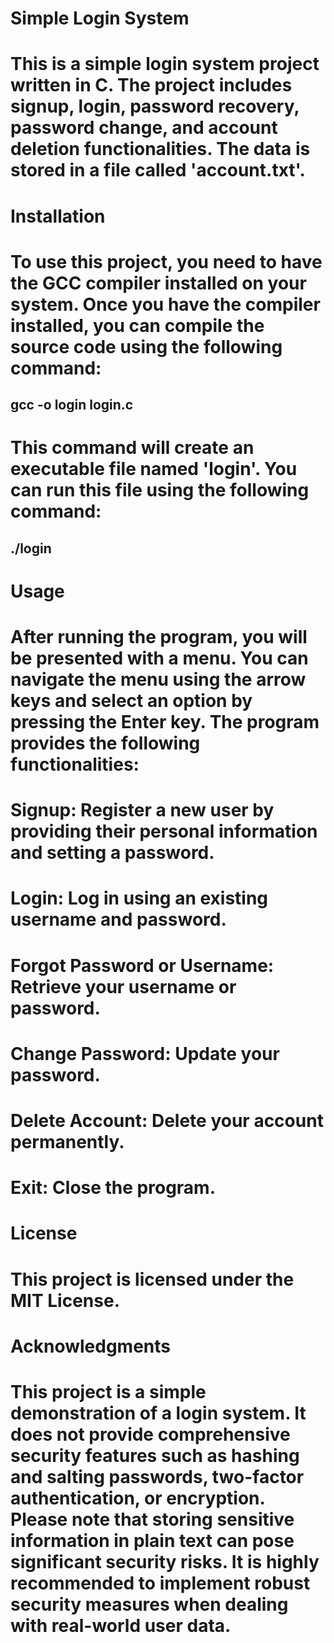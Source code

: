 # Simple Login System
# This is a simple login system project written in C. The project includes signup, login, password recovery, password change, and account deletion functionalities. The data is stored in a file called 'account.txt'.

# Installation
# To use this project, you need to have the GCC compiler installed on your system. Once you have the compiler installed, you can compile the source code using the following command:
## gcc -o login login.c
# This command will create an executable file named 'login'. You can run this file using the following command:
## ./login
# Usage
# After running the program, you will be presented with a menu. You can navigate the menu using the arrow keys and select an option by pressing the Enter key. The program provides the following functionalities:

# Signup: Register a new user by providing their personal information and setting a password.

# Login: Log in using an existing username and password.

# Forgot Password or Username: Retrieve your username or password.

# Change Password: Update your password.

# Delete Account: Delete your account permanently.

# Exit: Close the program.

# License
# This project is licensed under the MIT License.

# Acknowledgments
# This project is a simple demonstration of a login system. It does not provide comprehensive security features such as hashing and salting passwords, two-factor authentication, or encryption. Please note that storing sensitive information in plain text can pose significant security risks. It is highly recommended to implement robust security measures when dealing with real-world user data.




 
